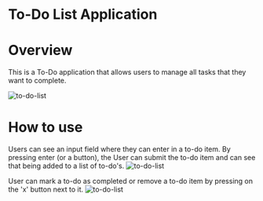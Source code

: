 # To-Do List Application

# Overview  
This is a To-Do application that allows users to manage all tasks that they want to complete.

![to-do-list](images/home.png)

# How to use
Users can see an input field where they can enter in a to-do item. By pressing enter (or a button), the User can submit the to-do item and can see that being added to a list of to-do's.
![to-do-list](images/tasks.png)

User can mark a to-do as completed or remove a to-do item by pressing on the 'x' button next to it.
![to-do-list](images/complete.png)

